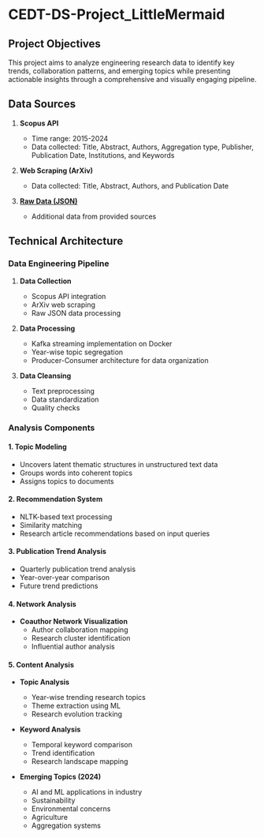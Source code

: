 # CEDT-DS-Project_LittleMermaid

## Project Objectives
This project aims to analyze engineering research data to identify key trends, collaboration patterns, and emerging topics while presenting actionable insights through a comprehensive and visually engaging pipeline.

## Data Sources
1. **Scopus API**
   - Time range: 2015-2024
   - Data collected: Title, Abstract, Authors, Aggregation type, Publisher, Publication Date, Institutions, and Keywords

2. **Web Scraping (ArXiv)**
   - Data collected: Title, Abstract, Authors, and Publication Date

3. **[Raw Data (JSON)](https://drive.google.com/file/d/107WikNVtve-QY7I7-pMsdFFHpAnNFxmO/view?usp=sharing)**
   - Additional data from provided sources

## Technical Architecture

### Data Engineering Pipeline
1. **Data Collection**
   - Scopus API integration
   - ArXiv web scraping
   - Raw JSON data processing

2. **Data Processing**
   - Kafka streaming implementation on Docker
   - Year-wise topic segregation
   - Producer-Consumer architecture for data organization

3. **Data Cleansing**
   - Text preprocessing
   - Data standardization
   - Quality checks

### Analysis Components

#### 1. Topic Modeling
- Uncovers latent thematic structures in unstructured text data
- Groups words into coherent topics
- Assigns topics to documents

#### 2. Recommendation System
- NLTK-based text processing
- Similarity matching
- Research article recommendations based on input queries

#### 3. Publication Trend Analysis
- Quarterly publication trend analysis
- Year-over-year comparison
- Future trend predictions

#### 4. Network Analysis
- **Coauthor Network Visualization**
  - Author collaboration mapping
  - Research cluster identification
  - Influential author analysis

#### 5. Content Analysis
- **Topic Analysis**
  - Year-wise trending research topics
  - Theme extraction using ML
  - Research evolution tracking

- **Keyword Analysis**
  - Temporal keyword comparison
  - Trend identification
  - Research landscape mapping
    
- **Emerging Topics (2024)**
   - AI and ML applications in industry
   - Sustainability
   - Environmental concerns
   - Agriculture
   - Aggregation systems
